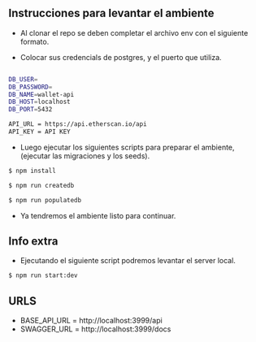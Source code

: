 ## Instrucciones para levantar el ambiente

- Al clonar el repo se deben completar el archivo env con el siguiente formato.

- Colocar sus credencials de postgres, y el puerto que utiliza.

```bash

DB_USER=
DB_PASSWORD=
DB_NAME=wallet-api
DB_HOST=localhost
DB_PORT=5432

API_URL = https://api.etherscan.io/api
API_KEY = API KEY

```

- Luego ejecutar los siguientes scripts para preparar el ambiente, (ejecutar las migraciones y los seeds).

```bash
$ npm install

$ npm run createdb

$ npm run populatedb
```

- Ya tendremos el ambiente listo para continuar.

## Info extra

- Ejecutando el siguiente script podremos levantar el server local.

```bash
$ npm run start:dev
```

## URLS

- BASE_API_URL = http://localhost:3999/api
- SWAGGER_URL = http://localhost:3999/docs
